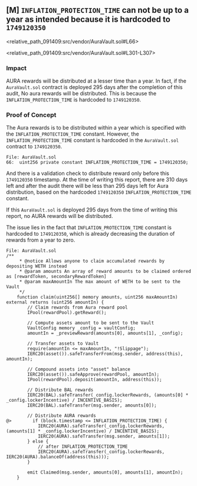 ## [M] `INFLATION_PROTECTION_TIME` can not be up to a year as intended because it is hardcoded to `1749120350`

<relative_path_091409:src/vendor/AuraVault.sol#L66>

<relative_path_091409:src/vendor/AuraVault.sol#L301-L307>

### Impact

AURA rewards will be distributed at a lesser time than a year. In fact, if the `AuraVault.sol` contract is deployed 295 days after the completion of this audit, No aura rewards will be distributed. This is because the `INFLATION_PROTECTION_TIME` is hardcoded to `1749120350`.

### Proof of Concept

The Aura rewards is to be distributed within a year which is specified with the `INFLATION_PROTECTION_TIME` constant. However, the `INFLATION_PROTECTION_TIME` constant is hardcoded in the `AuraVault.sol` contract to `1749120350`.

```solidity
File: AuraVault.sol
66:  uint256 private constant INFLATION_PROTECTION_TIME = 1749120350;
```

And there is a validation check to distribute reward only before this `1749120350` timestamp. At the time of writing this report, there are 310 days left and after the audit there will be less than 295 days left for Aura distribution, based on the hardcoded `1749120350` `INFLATION_PROTECTION_TIME` constant.

If this `AuraVault.sol` is deployed 295 days from the time of writing this report, no AURA rewards will be distributed.

The issue lies in the fact that `INFLATION_PROTECTION_TIME` constant is hardcoded to `1749120350`, which is already decreasing the duration of rewards from a year to zero.

```solidity
File: AuraVault.sol
/**
     * @notice Allows anyone to claim accumulated rewards by depositing WETH instead
     * @param amounts An array of reward amounts to be claimed ordered as [rewardToken, secondaryRewardToken]
     * @param maxAmountIn The max amount of WETH to be sent to the Vault
     */
    function claim(uint256[] memory amounts, uint256 maxAmountIn) external returns (uint256 amountIn) {
        // Claim rewards from Aura reward pool
        IPool(rewardPool).getReward();

        // Compute assets amount to be sent to the Vault
        VaultConfig memory _config = vaultConfig;
        amountIn = _previewReward(amounts[0], amounts[1], _config);

        // Transfer assets to Vault
        require(amountIn <= maxAmountIn, "!Slippage");
        IERC20(asset()).safeTransferFrom(msg.sender, address(this), amountIn);

        // Compound assets into "asset" balance
        IERC20(asset()).safeApprove(rewardPool, amountIn);
        IPool(rewardPool).deposit(amountIn, address(this));

        // Distribute BAL rewards
        IERC20(BAL).safeTransfer(_config.lockerRewards, (amounts[0] * _config.lockerIncentive) / INCENTIVE_BASIS);
        IERC20(BAL).safeTransfer(msg.sender, amounts[0]);

        // Distribute AURA rewards
@>        if (block.timestamp <= INFLATION_PROTECTION_TIME) {
            IERC20(AURA).safeTransfer(_config.lockerRewards, (amounts[1] * _config.lockerIncentive) / INCENTIVE_BASIS);
            IERC20(AURA).safeTransfer(msg.sender, amounts[1]);
        } else {
            // after INFLATION_PROTECTION_TIME
            IERC20(AURA).safeTransfer(_config.lockerRewards, IERC20(AURA).balanceOf(address(this)));
        }

        emit Claimed(msg.sender, amounts[0], amounts[1], amountIn);
    }
```



